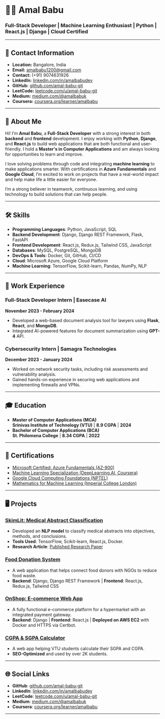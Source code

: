 # 👨‍💻 Amal Babu

### Full-Stack Developer | Machine Learning Enthusiast | Python | React.js | Django | Cloud Certified

---

## 📍 Contact Information

- **Location:** Bangalore, India
- **Email:** [amalbabu1200@gmail.com](mailto:amalbabu1200@gmail.com)  
- **Contact:** (+91) 9074631926  
- **LinkedIn:** [linkedin.com/in/amalbabudev](https://www.linkedin.com/in/amalbabudev/)  
- **GitHub:** [github.com/amal-babu-git](https://github.com/amal-babu-git)  
- **LeetCode:** [leetcode.com/u/amal-babu-git](https://leetcode.com/u/amal-babu-git/)  
- **Medium:** [medium.com/@amalbabuk](https://medium.com/@amalbabuk)  
- **Coursera:** [coursera.org/learner/amalbabu](https://www.coursera.org/learner/amalbabu)

---

## 🚀 About Me

Hi! I’m **Amal Babu**, a **Full-Stack Developer** with a strong interest in both **backend** and **frontend** development. I enjoy working with **Python**, **Django**, and **React.js** to build web applications that are both functional and user-friendly. I hold a **Master's in Computer Applications** and am always looking for opportunities to learn and improve.

I love solving problems through code and integrating **machine learning** to make applications smarter. With certifications in **Azure Fundamentals** and **Google Cloud**, I’m excited to work on projects that have a real-world impact and help make life a little easier for everyone.

I’m a strong believer in teamwork, continuous learning, and using technology to build solutions that can help people.

---

## 🛠️ Skills

- **Programming Languages**: Python, JavaScript, SQL  
- **Backend Development**: Django, Django REST Framework, Flask, FastAPI  
- **Frontend Development**: React.js, Redux.js, Tailwind CSS, JavaScript  
- **Databases**: MySQL, PostgreSQL, MongoDB  
- **DevOps & Tools**: Docker, Git, GitHub, CI/CD  
- **Cloud**: Microsoft Azure, Google Cloud Platform  
- **Machine Learning**: TensorFlow, Scikit-learn, Pandas, NumPy, NLP  

---

## 💼 Work Experience

### Full-Stack Developer Intern | Easecase AI  
**November 2023 - February 2024**  
- Developed a web-based document analysis tool for lawyers using **Flask**, **React**, and **MongoDB**.  
- Integrated AI-powered features for document summarization using **GPT-4** API.

### Cybersecurity Intern | Samagra Technologies  
**December 2023 - January 2024**  
- Worked on network security tasks, including risk assessments and vulnerability analysis.  
- Gained hands-on experience in securing web applications and implementing firewalls and VPNs.

---

## 🎓 Education

- **Master of Computer Applications (MCA)**  
  **Srinivas Institute of Technology (VTU)** | **8.9 CGPA** | **2024**  
- **Bachelor of Computer Applications (BCA)**  
  **St. Philomena College** | **8.34 CGPA** | **2022**

---

## 🌟 Certifications

- [Microsoft Certified: Azure Fundamentals (AZ-900)](https://www.credly.com/badges/e6115f54-1354-4f71-a0a7-07615762b6fd/linked_in_profile)  
- [Machine Learning Specialization (DeepLearning.AI, Coursera)](https://www.coursera.org/account/accomplishments/specialization/HYGYCXYPBVND?utm_source=link&utm_medium=certificate&utm_content=cert_image&utm_campaign=sharing_cta&utm_product=s12n)  
- [Google Cloud Computing Foundations (NPTEL)](https://archive.nptel.ac.in/content/noc/NOC23/SEM2/Ecertificates/106/noc23-cs90/Course/NPTEL23CS90S84140058020285070.pdf)  
- [Mathematics for Machine Learning (Imperial College London)](https://www.coursera.org/account/accomplishments/specialization/23Q6S6A6VZRL)

---

## 🖥️ Projects

### [SkimLit: Medical Abstract Classification](https://github.com/amal-babu-git)  
- Developed an **NLP model** to classify medical abstracts into objectives, methods, and conclusions.  
- **Tools Used**: TensorFlow, Scikit-learn, React.js, Docker.  
- **Research Article**: [Published Research Paper](https://www.ijrar.org/papers/IJRAR1DUP049.pdf)

### [Food Donation System](https://github.com/amal-babu-git/food-donation-system)  
- A web application that helps connect food donors with NGOs to reduce food waste.  
- **Backend**: Django, Django REST Framework | **Frontend**: React.js, Redux.js, Tailwind CSS

### [OnShop: E-commerce Web App](https://onshopweb.web.app/)  
- A fully functional e-commerce platform for a hypermarket with an integrated payment gateway.  
- **Backend**: Django | **Frontend**: React.js | **Deployed on AWS EC2** with Docker and HTTPS via Certbot.

### [CGPA & SGPA Calculator](https://cgpa-sgpa.web.app/)  
- A web app helping VTU students calculate their SGPA and CGPA.  
- **SEO-Optimized** and used by over 2K students.

---

## 🌐 Social Links

- **GitHub**: [github.com/amal-babu-git](https://github.com/amal-babu-git)  
- **LinkedIn**: [linkedin.com/in/amalbabudev](https://www.linkedin.com/in/amalbabudev/)  
- **LeetCode**: [leetcode.com/u/amal-babu-git](https://leetcode.com/u/amal-babu-git/)  
- **Medium**: [medium.com/@amalbabuk](https://medium.com/@amalbabuk)  
- **Coursera**: [coursera.org/learner/amalbabu](https://www.coursera.org/learner/amalbabu)

---
